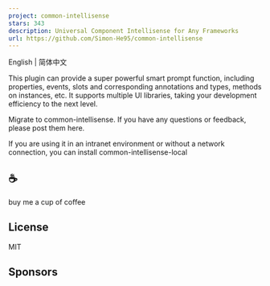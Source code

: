 ```yaml
---
project: common-intellisense
stars: 343
description: Universal Component Intellisense for Any Frameworks
url: https://github.com/Simon-He95/common-intellisense
---
```


English | 简体中文

This plugin can provide a super powerful smart prompt function, including properties, events, slots and corresponding annotations and types, methods on instances, etc. It supports multiple UI libraries, taking your development efficiency to the next level.

Migrate to common-intellisense. If you have any questions or feedback, please post them here.

If you are using it in an intranet environment or without a network connection, you can install common-intellisense-local

☕
-

buy me a cup of coffee

License
-------

MIT

Sponsors
--------
